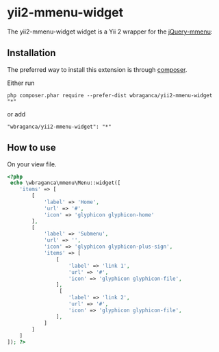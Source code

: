 yii2-mmenu-widget
=================

The yii2-mmenu-widget widget is a Yii 2 wrapper for the [jQuery-mmenu](http://mmenu.frebsite.nl/):

Installation
------------

The preferred way to install this extension is through [composer](http://getcomposer.org/download/).

Either run

```
php composer.phar require --prefer-dist wbraganca/yii2-mmenu-widget "*"
```

or add

```
"wbraganca/yii2-mmenu-widget": "*"
```


How to use
----------

On your view file.

```php
<?php
 echo \wbraganca\mmenu\Menu::widget([
    'items' => [
        [
            'label' => 'Home',
            'url' => '#',
            'icon' => 'glyphicon glyphicon-home'
        ],
        [
            'label' => 'Submenu',
            'url' => '',
            'icon' => 'glyphicon glyphicon-plus-sign',
            'items' => [
                [
                    'label' => 'link 1',
                    'url' => '#',
                    'icon' => 'glyphicon glyphicon-file',
                ],
                 [
                    'label' => 'link 2',
                    'url' => '#',
                    'icon' => 'glyphicon glyphicon-file',
                ],
            ]
        ]
    ]
]); ?>
```
